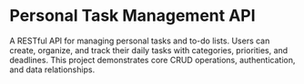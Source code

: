# Personal Task Management API

A RESTful API for managing personal tasks and to-do lists. Users can create, organize, and track their daily tasks with categories, priorities, and deadlines. This project demonstrates core CRUD operations, authentication, and data relationships.
